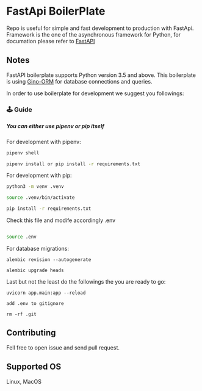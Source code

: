 # FastApi BoilerPlate
Repo is useful for simple and fast development to production with FastApi. Framework is the one of the asynchronous framework for Python, for documation please refer to [FastAPI](https://fastapi.tiangolo.com/)

## Notes
FastAPI boilerplate supports Python version 3.5 and above.
This boilerplate is using [Gino-ORM](https://python-gino.org/) for database connections and queries.

In order to use boilerplate  for development we suggest you followings:
### 🕹 Guide

##### You can either use pipenv or pip itself

For development with pipenv:
```sh
pipenv shell

pipenv install or pip install -r requirements.txt

```

For development with pip:
```sh
python3 -m venv .venv

source .venv/bin/activate

pip install -r requirements.txt
```

Check this file and modife accordingly .env

```sh

source .env

```

For database migrations:
```
alembic revision --autogenerate

alembic upgrade heads
```
Last but not the least do the followings the you are ready to go:
```
uvicorn app.main:app --reload

add .env to gitignore

rm -rf .git
```


##  Contributing
Fell free to open issue and send pull request.

## Supported OS
Linux, MacOS
